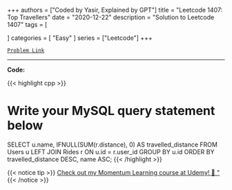 
+++
authors = ["Coded by Yasir, Explained by GPT"]
title = "Leetcode 1407: Top Travellers"
date = "2020-12-22"
description = "Solution to Leetcode 1407"
tags = [
    
]
categories = [
    "Easy"
]
series = ["Leetcode"]
+++



[`Problem Link`](https://leetcode.com/problems/top-travellers/description/)

---

**Code:**

{{< highlight cpp >}}
# Write your MySQL query statement below
SELECT u.name, IFNULL(SUM(r.distance), 0) AS travelled_distance
FROM Users u
LEFT JOIN Rides r
ON u.id = r.user_id
GROUP BY u.id
ORDER BY travelled_distance DESC, name ASC;
{{< /highlight >}}



{{< notice tip >}}
[Check out my Momentum Learning course at Udemy! 🚀 "](https://www.udemy.com/course/blind-75-the-data-structures-and-algorithms-essentials/)
{{< /notice >}}


